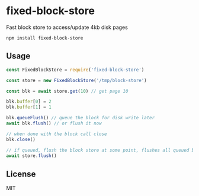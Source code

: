 # fixed-block-store

Fast block store to access/update 4kb disk pages

```
npm install fixed-block-store
```

## Usage

``` js
const FixedBlockStore = require('fixed-block-store')

const store = new FixedBlockStore('/tmp/block-store')

const blk = await store.get(10) // get page 10

blk.buffer[0] = 2
blk.buffer[1] = 1

blk.queueFlush() // queue the block for disk write later
await blk.flush() // or flush it now

// when done with the block call close
blk.close()

// if queued, flush the block store at some point, flushes all queued blocks
await store.flush()
```

## License

MIT
